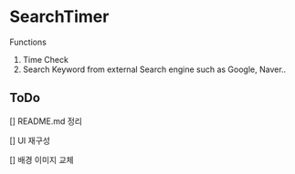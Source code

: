 # SearchTimer
Functions
1. Time Check
2. Search Keyword from external Search engine such as Google, Naver..

## ToDo
[] README.md 정리

[] UI 재구성

[] 배경 이미지 교체